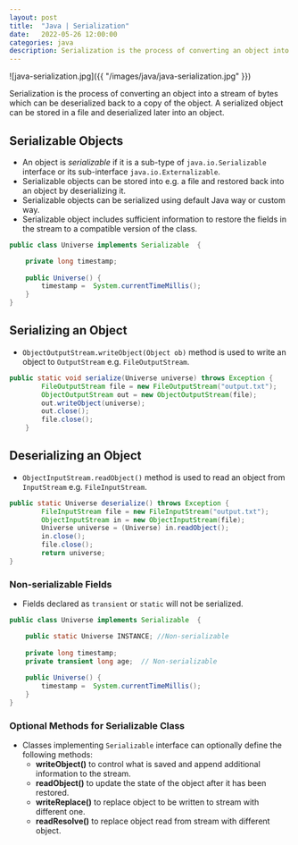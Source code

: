 ```yaml
---
layout: post
title:  "Java | Serialization"
date:   2022-05-26 12:00:00
categories: java
description: Serialization is the process of converting an object into a stream of bytes which can be deserialized back to a copy of the object. 
---
```



![java-serialization.jpg]({{ "/images/java/java-serialization.jpg" }})


Serialization is the process of converting an object into a stream of bytes which can be deserialized back to a copy of the object. A serialized object can be stored in a file and deserialized later into an object. 



## Serializable Objects

- An object is _serializable_ if it is a sub-type of `java.io.Serializable` interface or its sub-interface `java.io.Externalizable`.
- Serializable objects can be stored into e.g. a file and restored back into an object by deserializing it.
- Serializable objects can be serialized using default Java way or custom way. 
- Serializable object includes sufficient information to restore the fields in the stream to a compatible version of the class.

```java
public class Universe implements Serializable  {

	private long timestamp;
	
	public Universe() {
		timestamp =  System.currentTimeMillis();
	}
}
```
## Serializing an Object

- `ObjectOutputStream.writeObject(Object ob)` method is used to write an object to `OutputStream` e.g. `FileOutputStream`. 

```java
public static void serialize(Universe universe) throws Exception {
	    FileOutputStream file = new FileOutputStream("output.txt");
	    ObjectOutputStream out = new ObjectOutputStream(file);
	    out.writeObject(universe);
	    out.close();
	    file.close();
	}
```

## Deserializing an Object

- `ObjectInputStream.readObject()` method is used to read an object from `InputStream` e.g. `FileInputStream`. 


```java
public static Universe deserialize() throws Exception {
	    FileInputStream file = new FileInputStream("output.txt");
	    ObjectInputStream in = new ObjectInputStream(file);
	    Universe universe = (Universe) in.readObject();
	    in.close();
	    file.close();
	    return universe;
}
```

### Non-serializable Fields

- Fields declared as `transient` or `static` will not be serialized.

```java
public class Universe implements Serializable  {

	public static Universe INSTANCE; //Non-serializable
	
	private long timestamp;
	private transient long age;  // Non-serializable 
	
	public Universe() {
		timestamp =  System.currentTimeMillis();
	}
}
```

### Optional Methods for Serializable Class

-  Classes implementing `Serializable` interface can optionally define the following methods: 
	- **writeObject()** to control what is saved and append additional information to the stream.
	- **readObject()** to update the state of the object after it has been restored.
	- **writeReplace()** to replace object to be written to stream with different one.
	- **readResolve()** to replace object read from stream with different object.
